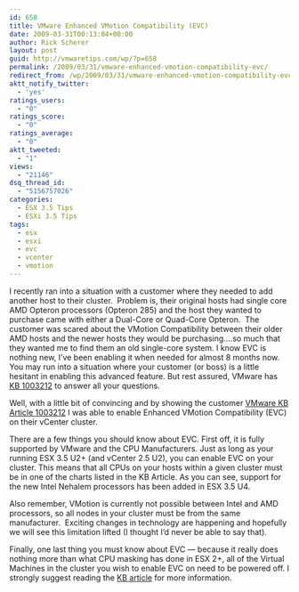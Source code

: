 ```yaml
---
id: 658
title: VMware Enhanced VMotion Compatibility (EVC)
date: 2009-03-31T00:13:04+00:00
author: Rick Scherer
layout: post
guid: http://vmwaretips.com/wp/?p=658
permalink: /2009/03/31/vmware-enhanced-vmotion-compatibility-evc/
redirect_from: /wp/2009/03/31/vmware-enhanced-vmotion-compatibility-evc/
aktt_notify_twitter:
  - 'yes'
ratings_users:
  - "0"
ratings_score:
  - "0"
ratings_average:
  - "0"
aktt_tweeted:
  - "1"
views:
  - "21146"
dsq_thread_id:
  - "5156757026"
categories:
  - ESX 3.5 Tips
  - ESXi 3.5 Tips
tags:
  - esx
  - esxi
  - evc
  - vcenter
  - vmotion
---
```

I recently ran into a situation with a customer where they needed to add another host to their cluster.  Problem is, their original hosts had single core AMD Opteron processors (Opteron 285) and the host they wanted to purchase came with either a Dual-Core or Quad-Core Opteron.  The customer was scared about the VMotion Compatibility between their older AMD hosts and the newer hosts they would be purchasing&#8230;.so much that they wanted me to find them an old single-core system. I know EVC is nothing new, I&#8217;ve been enabling it when needed for almost 8 months now.  You may run into a situation where your customer (or boss) is a little hesitant in enabling this advanced feature. But rest assured, VMware has <a href="http://kb.vmware.com/kb/1003212" target="_blank">KB 1003212</a> to answer all your questions.

<!--more-->

Well, with a little bit of convincing and by showing the customer <a href="http://kb.vmware.com/kb/1003212" target="_blank">VMware KB Article 1003212</a> I was able to enable Enhanced VMotion Compatibility (EVC) on their vCenter cluster.

There are a few things you should know about EVC. First off, it is fully supported by VMware and the CPU Manufacturers. Just as long as your running ESX 3.5 U2+ (and vCenter 2.5 U2), you can enable EVC on your cluster. This means that all CPUs on your hosts within a given cluster must be in one of the charts listed in the KB Article. As you can see, support for the new Intel Nehalem processors has been added in ESX 3.5 U4.

Also remember, VMotion is currently not possible between Intel and AMD processors, so all nodes in your cluster must be from the same manufacturer.  Exciting changes in technology are happening and hopefully we will see this limitation lifted (I thought I&#8217;d never be able to say that).

Finally, one last thing you must know about EVC &#8212; because it really does nothing more than what CPU masking has done in ESX 2+, all of the Virtual Machines in the cluster you wish to enable EVC on need to be powered off. I strongly suggest reading the <a href="http://kb.vmware.com/kb/1003212" target="_blank">KB article</a> for more information.